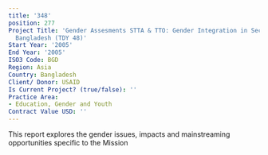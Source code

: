 ```yaml
---
title: '348'
position: 277
Project Title: 'Gender Assesments STTA & TTO: Gender Integration in Sectoral Activities:
  Bangladesh (TDY 48)'
Start Year: '2005'
End Year: '2005'
ISO3 Code: BGD
Region: Asia
Country: Bangladesh
Client/ Donor: USAID
Is Current Project? (true/false): ''
Practice Area:
- Education, Gender and Youth
Contract Value USD: ''
---
```


This report explores the gender issues, impacts and mainstreaming opportunities specific to the Mission